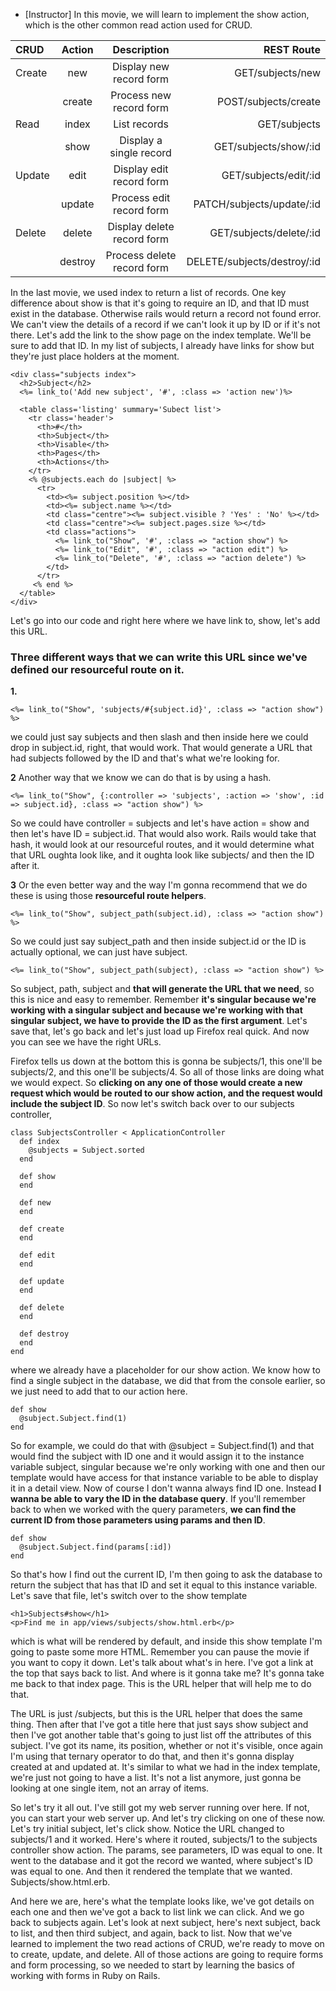 - [Instructor] In this movie, we will learn to implement the show action, which is the other common read action used for CRUD.


|**CRUD**| **Action**| **Description** | **REST Route**|
|:-------|:---------:|:---------------:| -----------------:|
| Create | new       |Display new record form|GET/subjects/new
|        |create     |Process new record form| POST/subjects/create
| Read   | index     |List records           |GET/subjects
|        | show      |Display a single record|GET/subjects/show/:id
| Update |edit       |Display edit record form|GET/subjects/edit/:id
|        |update     |Process edit record form|PATCH/subjects/update/:id
| Delete |delete     |Display delete record form|GET/subjects/delete/:id
|        |destroy    |Process delete record form|DELETE/subjects/destroy/:id


In the last movie, we used index to return a list of records. One key difference about show is that it's going to require an ID, and that ID must exist in the database. Otherwise rails would return a record not found error. We can't view the details of a record if we can't look it up by ID or if it's not there. Let's add the link to the show page on the index template. We'll be sure to add that ID. In my list of subjects, I already have links for show but they're just place holders at the moment.
```
<div class="subjects index">
  <h2>Subject</h2>
  <%= link_to('Add new subject', '#', :class => 'action new')%>

  <table class='listing' summary='Subect list'>
    <tr class='header'>
      <th>#</th>
      <th>Subject</th>
      <th>Visable</th>
      <th>Pages</th>
      <th>Actions</th>
    </tr>
    <% @subjects.each do |subject| %>
      <tr>
        <td><%= subject.position %></td>
        <td><%= subject.name %></td>
        <td class="centre"><%= subject.visible ? 'Yes' : 'No' %></td>
        <td class="centre"><%= subject.pages.size %></td>
        <td class="actions">
          <%= link_to("Show", '#', :class => "action show") %>
          <%= link_to("Edit", '#', :class => "action edit") %>
          <%= link_to("Delete", '#', :class => "action delete") %>
        </td>
      </tr>
     <% end %>
  </table>
</div>

```
Let's go into our code and right here where we have link to, show, let's add this URL.
### Three different ways that we can write this URL since we've defined our resourceful route on it.
**1.**
```
<%= link_to("Show", 'subjects/#{subject.id}', :class => "action show") %>
```
we could just say subjects and then slash and then inside here we could drop in subject.id, right, that would work. That would generate a URL that had subjects followed by the ID and that's what we're looking for.

 **2** Another way that we know we can do that is by using a hash.
```
<%= link_to("Show", {:controller => 'subjects', :action => 'show', :id => subject.id}, :class => "action show") %>
```
So we could have controller = subjects and let's have action = show and then let's have ID = subject.id. That would also work. Rails would take that hash, it would look at our resourceful routes, and it would determine what that URL oughta look like, and it oughta look like subjects/ and then the ID after it.

**3** Or the even better way and the way I'm gonna recommend that we do these is using those **resourceful route helpers**.
```
<%= link_to("Show", subject_path(subject.id), :class => "action show") %>
```
So we could just say subject_path and then inside subject.id or the ID is actually optional, we can just have subject.
```
<%= link_to("Show", subject_path(subject), :class => "action show") %>
```

So subject, path, subject and **that will generate the URL that we need**, so this is nice and easy to remember. Remember **it's singular because we're working with a singular subject and because we're working with that singular subject, we have to provide the ID as the first argument**. Let's save that, let's go back and let's just load up Firefox real quick. And now you can see we have the right URLs.

Firefox tells us down at the bottom this is gonna be subjects/1, this one'll be subjects/2, and this one'll be subjects/4. So all of those links are doing what we would expect. So **clicking on any one of those would create a new request which would be routed to our show action, and the request would include the subject ID**. So now let's switch back over to our subjects controller,
```
class SubjectsController < ApplicationController
  def index
    @subjects = Subject.sorted
  end

  def show
  end

  def new
  end

  def create
  end

  def edit
  end

  def update
  end

  def delete
  end

  def destroy
  end
end
```
where we already have a placeholder for our show action. We know how to find a single subject in the database, we did that from the console earlier, so we just need to add that to our action here.
```
def show
  @subject.Subject.find(1)
end
```
So for example, we could do that with @subject = Subject.find(1) and that would find the subject with ID one and it would assign it to the instance variable subject, singular because we're only working with one and then our template would have access for that instance variable to be able to display it in a detail view. Now of course I don't wanna always find ID one. Instead **I wanna be able to vary the ID in the database query**. If you'll remember back to when we worked with the query parameters, **we can find the current ID from those parameters using params and then ID**.

```
def show
  @subject.Subject.find(params[:id])
end
```

So that's how I find out the current ID, I'm then going to ask the database to return the subject that has that ID and set it equal to this instance variable. Let's save that file, let's switch over to the show template

```
<h1>Subjects#show</h1>
<p>Find me in app/views/subjects/show.html.erb</p>

```


which is what will be rendered by default, and inside this show template I'm going to paste some more HTML. Remember you can pause the movie if you want to copy it down. Let's talk about what's in here. I've got a link at the top that says back to list. And where is it gonna take me? It's gonna take me back to that index page. This is the URL helper that will help me to do that.

The URL is just /subjects, but this is the URL helper that does the same thing. Then after that I've got a title here that just says show subject and then I've got another table that's going to just list off the attributes of this subject. I've got its name, its position, whether or not it's visible, once again I'm using that ternary operator to do that, and then it's gonna display created at and updated at. It's similar to what we had in the index template, we're just not going to have a list. It's not a list anymore, just gonna be looking at one single item, not an array of items.

So let's try it all out. I've still got my web server running over here. If not, you can start your web server up. And let's try clicking on one of these now. Let's try initial subject, let's click show. Notice the URL changed to subjects/1 and it worked. Here's where it routed, subjects/1 to the subjects controller show action. The params, see parameters, ID was equal to one. It went to the database and it got the record we wanted, where subject's ID was equal to one. And then it rendered the template that we wanted. Subjects/show.html.erb.

And here we are, here's what the template looks like, we've got details on each one and then we've got a back to list link we can click. And we go back to subjects again. Let's look at next subject, here's next subject, back to list, and then third subject, and again, back to list. Now that we've learned to implement the two read actions of CRUD, we're ready to move on to create, update, and delete. All of those actions are going to require forms and form processing, so we needed to start by learning the basics of working with forms in Ruby on Rails.
